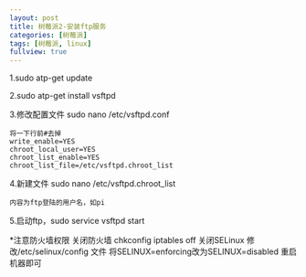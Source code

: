```yaml
---
layout: post
title: 树莓派2-安装ftp服务
categories: [树莓派]
tags: [树莓派, linux]
fullview: true
---
```


1.sudo atp-get update

2.sudo atp-get install vsftpd

3.修改配置文件 sudo nano /etc/vsftpd.conf

    将一下行前#去掉
    write_enable=YES
    chroot_local_user=YES 
    chroot_list_enable=YES 
    chroot_list_file=/etc/vsftpd.chroot_list

4.新建文件 sudo nano /etc/vsftpd.chroot_list

    内容为ftp登陆的用户名，如pi

5.启动ftp，sudo service vsftpd start

*注意防火墙权限
    关闭防火墙
        chkconfig iptables off 
    关闭SELinux
        修改/etc/selinux/config 文件
        将SELINUX=enforcing改为SELINUX=disabled
        重启机器即可
